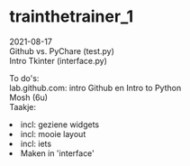 # trainthetrainer_1

2021-08-17 <br>
Github vs. PyChare (test.py)<br>
Intro Tkinter (interface.py)<br>

To do's:<br>
  lab.github.com: intro Github en Intro to Python<br>
  Mosh (6u)<br>
Taakje:<br>
 <li> incl: geziene widgets<br></li>
 <li> incl: mooie layout<br></li>
 <li> incl: iets<br></li>
 <li>Maken in 'interface'<br></li>
